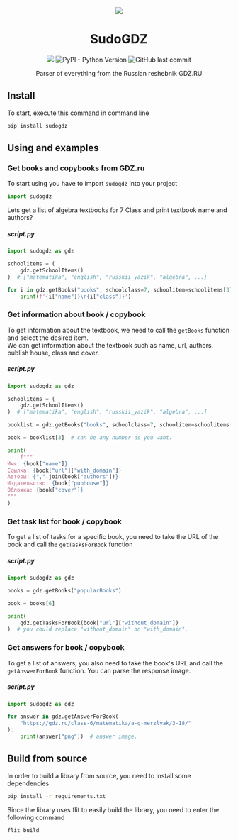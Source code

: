 <p align='center'><img src='https://github.com/aye20054925/SudoGDZ/blob/main/png/Logo.png?raw=true'></p>
<h1 align='center'>SudoGDZ</h1>
<p align='center'>
	<img src="https://img.shields.io/badge/version-1.0.0-orange">
	<img alt="PyPI - Python Version" src="https://img.shields.io/pypi/pyversions/sudogdz">
	<img alt="GitHub last commit" src="https://img.shields.io/github/last-commit/aye20054925/sudogdz">
</p>
<p align='center'>Parser of everything from the Russian reshebnik GDZ.RU</p>

## Install
To start, execute this command in command line
```bash
pip install sudogdz
```

## Using and examples
### Get books and copybooks from GDZ.ru
To start using you have to import `sudogdz` into your project
```python
import sudogdz
```
Lets get a list of algebra textbooks for 7 Class and print textbook name and authors?
##### script.py
```python
import sudogdz as gdz

schoolitems = (
    gdz.getSchoolItems()
)  # ["matematika", "english", "russkii_yazik", "algebra", ...]

for i in gdz.getBooks("books", schoolclass=7, schoolitem=schoolitems[3]):
    print(f'{i["name"]}\n{i["class"]}')
```

### Get information about book / copybook
To get information about the textbook, we need to call the `getBooks` function and select the desired item. 
<br/>
We can get information about the textbook such as name, url, authors, publish house, class and cover.
##### script.py
```python
import sudogdz as gdz

schoolitems = (
    gdz.getSchoolItems()
)  # ["matematika", "english", "russkii_yazik", "algebra", ...]

booklist = gdz.getBooks("books", schoolclass=7, schoolitem=schoolitems[3])

book = booklist[3]  # can be any number as you want.

print(
    f"""
Имя: {book["name"]}
Ссылка: {book["url"]["with_domain"]}
Авторы: {",".join(book["authors"])}
Издательство: {book["pubhouse"]}
Обложка: {book["cover"]}
"""
)
```
### Get task list for book / copybook
To get a list of tasks for a specific book, you need to take the URL of the book and call the `getTasksForBook` function
##### script.py
```python
import sudogdz as gdz

books = gdz.getBooks("popularBooks")

book = books[6]

print(
    gdz.getTasksForBook(book["url"]["without_domain"])
)  # you could replace "without_domain" on "with_domain".
```

### Get answers for book / copybook
To get a list of answers, you also need to take the book's URL and call the `getAnswerForBook` function. You can parse the response image.
##### script.py
```python
import sudogdz as gdz

for answer in gdz.getAnswerForBook(
    "https://gdz.ru/class-6/matematika/a-g-merzlyak/3-18/"
):
    print(answer["png"])  # answer image.
```

## Build from source
In order to build a library from source, you need to install some dependencies
```bash
pip install -r requirements.txt
```
Since the library uses flit to easily build the library, you need to enter the following command
```bash
flit build
```
